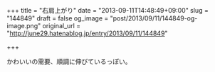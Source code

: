 +++
title = "右肩上がり"
date = "2013-09-11T14:48:49+09:00"
slug = "144849"
draft = false
og_image = "post/2013/09/11/144849-og-image.png"
original_url = "http://june29.hatenablog.jp/entry/2013/09/11/144849"

+++

<p>かわいいの需要、順調に伸びているっぽい。</p>
<p><script type="text/javascript" src="//www.google.com/trends/embed.js?hl=en-US&amp;q=%E3%81%8B%E3%82%8F%E3%81%84%E3%81%84,+%E3%81%A4%E3%82%89%E3%81%84,+%E3%81%AD%E3%82%80%E3%81%84&amp;cmpt=q&amp;content=1&amp;cid=TIMESERIES_GRAPH_0&amp;export=5&amp;w=640&amp;h=330"></script></p>